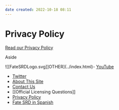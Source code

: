 ```yaml
---
date created: 2022-10-18 08:11
---
```


# Privacy Policy

[Read our Privacy Policy](https://www.iubenda.com/privacy-policy/974370)

Aside

![[FateSRDLogo.svg]]OTHER](../index.html)- [YouTube](https://www.youtube.com/FateSRD.html)

- [Twitter](https://twitter.com/Fate_SRD.html)
- [About This Site](../about-site/index.html)
- [Contact Us](../contact-us/index.html)
- [[Official Licensing Questions]]
- [Privacy Policy](index.html)
- [Fate SRD in Spanish](https://fate.1d12monos.com/index.html)
